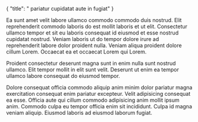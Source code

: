{
  "title": " pariatur cupidatat aute in fugiat"
}

Ea sunt amet velit labore ullamco commodo commodo duis nostrud. Elit reprehenderit commodo laboris do est mollit laboris et ut elit. Consectetur ullamco tempor et sit eu laboris consequat id eiusmod et esse nostrud cupidatat nostrud. Veniam laboris ut do tempor dolore irure ad reprehenderit labore dolor proident nulla. Veniam aliqua proident dolore cillum Lorem. Occaecat ea et occaecat Lorem qui Lorem.

Proident consectetur deserunt magna sunt in enim nulla sunt nostrud ullamco. Elit tempor mollit in elit sunt velit. Deserunt ut enim ea tempor ullamco labore consequat do eiusmod tempor.

Dolore consequat officia commodo aliquip anim minim dolor pariatur magna exercitation consequat enim pariatur excepteur. Velit adipisicing consequat ea esse. Officia aute qui cillum commodo adipisicing anim mollit ipsum anim. Commodo culpa eu tempor officia enim sit incididunt. Culpa id magna veniam aliquip. Eiusmod laboris ad eiusmod laborum fugiat.